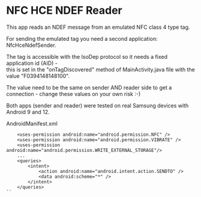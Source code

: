 # NFC HCE NDEF Reader

This app reads an NDEF message from an emulated NFC class 4 type tag.

For sending the emulated tag you need a second application: NfcHceNdefSender.

The tag is accessible with the IsoDep protocol so it needs a fixed application id (AID) -  
this is set in the "onTagDiscovered" method of MainActivity.java file with the value 
"F0394148148100".

The value need to be the same on sender AND reader side to get a connection - change these values 
on your own risk :-)

Both apps (sender and reader) were tested on real Samsung devices with Android 9 and 12.

AndroidManifest.xml
```plaintext
    <uses-permission android:name="android.permission.NFC" />
    <uses-permission android:name="android.permission.VIBRATE" />
    <uses-permission android:name="android.permission.WRITE_EXTERNAL_STORAGE"/>
    ...
    <queries>
        <intent>
            <action android:name="android.intent.action.SENDTO" />
            <data android:scheme="*" />
        </intent>
    </queries>
``

